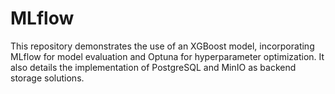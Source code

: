 # MLflow
This repository demonstrates the use of an XGBoost model, incorporating MLflow for model evaluation and Optuna for hyperparameter optimization. It also details the implementation of PostgreSQL and MinIO as backend storage solutions.
